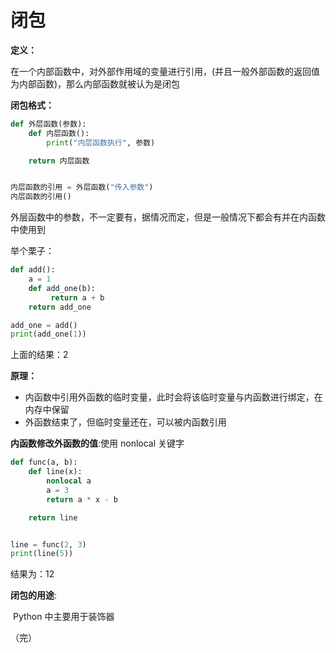 # 闭包

**定义：** 

在一个内部函数中，对外部作用域的变量进行引用，(并且一般外部函数的返回值为内部函数)，那么内部函数就被认为是闭包 

**闭包格式：**

```python
def 外层函数(参数):
    def 内层函数():
        print("内层函数执行", 参数)

    return 内层函数


内层函数的引用 = 外层函数("传入参数")
内层函数的引用()
```

 外层函数中的参数，不一定要有，据情况而定，但是一般情况下都会有并在内函数中使用到 

举个栗子：

```python 
def add():
    a = 1
    def add_one(b):
         return a + b
    return add_one

add_one = add()
print(add_one(1))
```

上面的结果：2

**原理：**

+ 内函数中引用外函数的临时变量，此时会将该临时变量与内函数进行绑定，在内存中保留
+ 外函数结束了，但临时变量还在，可以被内函数引用

**内函数修改外函数的值**:使用 nonlocal 关键字

```python
def func(a, b):
    def line(x):
        nonlocal a
        a = 3
        return a * x - b

    return line


line = func(2, 3)
print(line(5))

```

结果为：12

**闭包的用途**:

​    Python 中主要用于装饰器

（完）